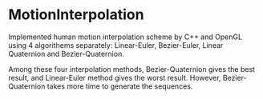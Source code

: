# MotionInterpolation
Implemented human motion interpolation scheme by C++ and OpenGL using 4 algorithems separately: Linear-Euler, Bezier-Euler, Linear Quaternion and Bezier-Quaternion.

Among these four interpolation methods, Bezier-Quaternion gives the best result, and Linear-Euler method gives the worst result.
However, Bezier-Quaternion takes more time to generate the sequences.
